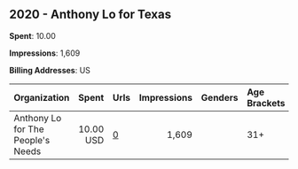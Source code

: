 ## 2020 - Anthony Lo for Texas 
**Spent**: 10.00

**Impressions**: 1,609

**Billing Addresses**: US

|Organization|Spent|Urls|Impressions|Genders|Age Brackets|Country Codes|
|:---|---:|:---|---:|:---|:---|:---|
|Anthony Lo for The People's Needs|10.00 USD|[0](https://www.snap.com/political-ads/asset/775cf4479633855d6612901bbc710758737be7723c71cf93c55e693cf3fd5e21?mediaType=mp4)|1,609||31+|united states|

